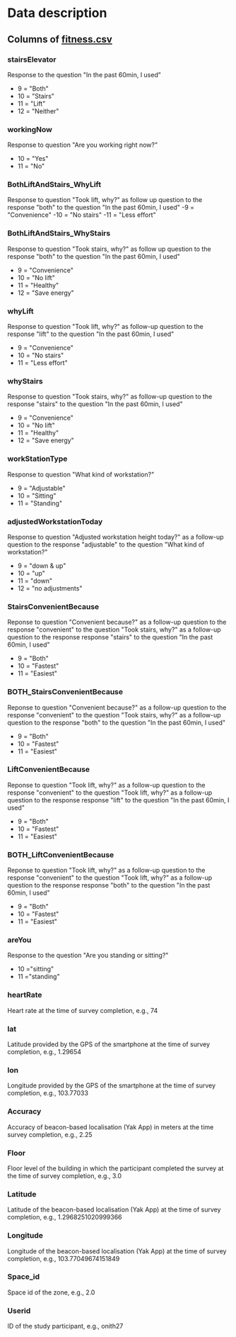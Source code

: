 # Data description
## Columns of [fitness.csv](fitness.csv)
### stairsElevator
Response to the question "In the past 60min, I used"
 - 9 = "Both"
 - 10 = "Stairs"
 - 11 = "Lift"
 - 12 = "Neither"
### workingNow
Response to question "Are you working right now?"
 - 10 = "Yes"
 - 11 = "No"
### BothLiftAndStairs_WhyLift	
Response to question "Took lift, why?" as follow up question to the response "both" to the question "In the past 60min, I used"
  -9 = "Convenience"
  -10 = "No stairs"
  -11 = "Less effort"
### BothLiftAndStairs_WhyStairs	
Response to question "Took stairs, why?" as follow up question to the response "both" to the question "In the past 60min, I used"
 - 9 = "Convenience"
 - 10 = "No lift"
 - 11 = "Healthy"
 - 12 = "Save energy"
### whyLift	
Response to question "Took lift, why?" as follow-up question to the response "lift" to the question "In the past 60min, I used"
 - 9 = "Convenience"
 - 10 = "No stairs"
 - 11 = "Less effort"
### whyStairs	
Response to question "Took stairs, why?" as follow-up question to the response "stairs" to the question "In the past 60min, I used"
 - 9 = "Convenience"
 - 10 = "No lift"
 - 11 = "Healthy"
 - 12 = "Save energy"
### workStationType	
Response to question "What kind of workstation?"
  - 9 = "Adjustable"
 - 10 = "Sitting"
 - 11 = "Standing"
### adjustedWorkstationToday	
Response to question "Adjusted workstation height today?" as a follow-up question to the response "adjustable" to the question "What kind of workstation?"
 - 9 = "down & up"
 - 10 = "up"
 - 11 = "down"
 - 12 = "no adjustments"
### StairsConvenientBecause	
Reponse to question "Convenient because?" as a follow-up question to the response "convenient" to the question "Took stairs, why?" as a follow-up question to the response response "stairs" to the question "In the past 60min, I used"
 - 9 = "Both"
 - 10 = "Fastest"
 - 11 = "Easiest"
### BOTH_StairsConvenientBecause	
Reponse to question "Convenient because?" as a follow-up question to the response "convenient" to the question "Took stairs, why?" as a follow-up question to the response "both" to the question "In the past 60min, I used"
 - 9 = "Both"
 - 10 = "Fastest"
 - 11 = "Easiest"
### LiftConvenientBecause	
Reponse to question "Took lift, why?" as a follow-up question to the response "convenient" to the question "Took lift, why?" as a follow-up question to the response response "lift" to the question "In the past 60min, I used"
 - 9 = "Both"
 - 10 = "Fastest"
 - 11 = "Easiest"
### BOTH_LiftConvenientBecause	
Reponse to question "Took lift, why?" as a follow-up question to the response "convenient" to the question "Took lift, why?" as a follow-up question to the response response "both" to the question "In the past 60min, I used"
 - 9 = "Both"
 - 10 = "Fastest"
 - 11 = "Easiest"
### areYou	
Response to the question "Are you standing or sitting?"
 - 10 ="sitting"
 - 11 ="standing"
### heartRate	
Heart rate at the time of survey completion, e.g., 74
### lat	
Latitude provided by the GPS of the smartphone at the time of survey completion, e.g., 1.29654
### lon	
Longitude provided by the GPS of the smartphone at the time of survey completion, e.g., 103.77033
### Accuracy	
Accuracy of beacon-based localisation (Yak App) in meters at the time survey completion, e.g., 2.25
### Floor	
Floor level of the building in which the participant completed the survey at the time of survey completion, e.g., 3.0
### Latitude	
Latitude of the beacon-based localisation (Yak App) at the time of survey completion, e.g., 1.2968251020999366
### Longitude	
Longitude of the beacon-based localisation (Yak App) at the time of survey completion, e.g., 103.77049674151849
### Space_id	
Space id of the zone, e.g., 2.0
### Userid
ID of the study participant, e.g., onith27
